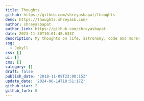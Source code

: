 ```yaml
---
title: Thoughts
github: https://github.com/shreyasbapat/thoughts
demo: https://thoughts.shreyasb.com/
author: shreyasbapat
author_link: https://github.com/shreyasbapat
date: 2023-11-30T10:01:48.633Z
description: My thoughts on life, astronomy, code and more!
ssg:
  - Jekyll
css: []
ui: []
cms: []
category: []
draft: false
publish_date: '2018-11-09T23:00:15Z'
update_date: '2024-06-14T18:51:17Z'
github_star: 2
github_fork: 0
---
```

